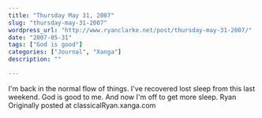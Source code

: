 ```yaml
---
title: "Thursday May 31, 2007"
slug: "thursday-may-31-2007"
wordpress_url: "http://www.ryanclarke.net/post/thursday-may-31-2007/"
date: "2007-05-31"
tags: ["God is good"]
categories: ["Journal", "Xanga"]
description: ""

---
```


I'm back in the normal flow of things. I've recovered lost sleep from this last weekend.
God is good to me.
And now I'm off to get more sleep.
Ryan
Originally posted at classicalRyan.xanga.com
